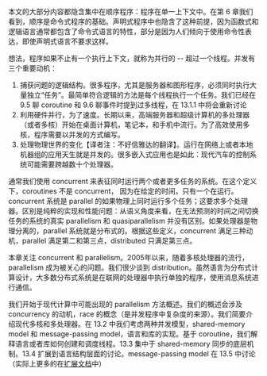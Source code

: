 本文的大部分内容都隐含集中在顺序程序：程序在单一上下文中。在第 6 章我们看到，顺序是命令式程序的基础。声明式程序中也隐含了这种前提，因为函数式和逻辑语言通常都包含了命令式语言的特性，部分是因为人们倾向于使用命令性表达，即使声明式语言不要求这样。

想法，程序如果不止有一个执行上下文，就称为并行的 -- 超过一个线程。并发有三个重要动机：

1. 捕获问题的逻辑结构。很多程序，尤其是服务器和图形程序，必须同时执行大量独立“任务”。最简单符合逻辑的方法是每个线程执行一个任务。我们已经在 9.5 聊 coroutine 和 9.6 聊事件时提到过多线程，在 13.1.1 中将会重新讨论
2. 利用硬件并行，为了速度。长期以来，高端服务器和超级计算机的多处理器（或者多核）开始在桌面计算机，笔记本，和手机中流行。为了高效使用多核，程序需要以并发的方式编写。
3. 处理物理世界的变化【译者注：不好信雅达的翻译】。运行在网络上或者本地机器组的应用天生就是并发的。很多嵌入式应用也是如此：现代汽车的控制系统可能需要跨越数十个处理器。

通常我们使用 concurrent 来表征同时运行两个或者更多任务的系统。在这个定义下，coroutines 不是 concurrent， 因为在给定的时间，只有一个在运行。concurrent 系统是 parallel 的如果物理上同时运行多个任务；这要求多个处理器。区别是纯粹的实现和性能问题：从语义角度来看，在无法预测的时间之间切换任务的系统的真实 parallelism 和 quasiparallelism 并没有区别。如果处理器是物理分离的，parallel 系统就是分布式的。根据这些定义，concurrent 满足三种动机，parallel 满足第二和第三点，distributed 只满足第三点。

本章关注 concurrent 和 parallelism。2005年以来，随着多核处理器的流行，parallelism 成为被关心的问题。我们很少谈到 distribution。虽然语言为分布式计算设计，大多数分布式系统是在联网的处理器中执行单独的程序，使用消息系统进行通信。

我们开始于现代计算中可能出现的 parallelism 方法概述。我们的概述会涉及 concurrency 的动机，race 的概念（是并发程序中复杂度的来源）。我们简要介绍现代多核和多处理器。在 13.2 中我们考虑两种并发模型，shared-memory model 和 message-passing model，语言和库的实现。基于 coroutine，我们解释语言或者库如何创建和调度线程。13.3 集中于 shared-memory 同步的底层机制。13.4 扩展到语言结构层面的讨论。message-passing model 在 13.5 中讨论（实际上更多的在[扩展文档](./assets/supplementary_sections.pdf)中）